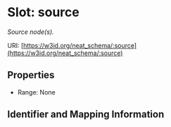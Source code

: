 # Slot: source
_Source node(s)._


URI: [https://w3id.org/neat_schema/:source](https://w3id.org/neat_schema/:source)



<!-- no inheritance hierarchy -->


## Properties

 * Range: None



## Identifier and Mapping Information





